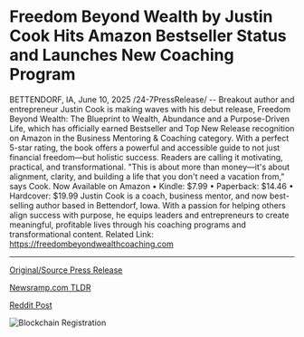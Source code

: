 # Freedom Beyond Wealth by Justin Cook Hits Amazon Bestseller Status and Launches New Coaching Program

BETTENDORF, IA, June 10, 2025 /24-7PressRelease/ -- Breakout author and entrepreneur Justin Cook is making waves with his debut release, Freedom Beyond Wealth: The Blueprint to Wealth, Abundance and a Purpose-Driven Life, which has officially earned Bestseller and Top New Release recognition on Amazon in the Business Mentoring & Coaching category.  With a perfect 5-star rating, the book offers a powerful and accessible guide to not just financial freedom—but holistic success. Readers are calling it motivating, practical, and transformational.  "This is about more than money—it's about alignment, clarity, and building a life that you don't need a vacation from," says Cook.  Now Available on Amazon • Kindle: $7.99 • Paperback: $14.46 • Hardcover: $19.99  Justin Cook is a coach, business mentor, and now best-selling author based in Bettendorf, Iowa. With a passion for helping others align success with purpose, he equips leaders and entrepreneurs to create meaningful, profitable lives through his coaching programs and transformational content.  Related Link: https://freedombeyondwealthcoaching.com 

---

[Original/Source Press Release](https://www.24-7pressrelease.com/press-release/523649/freedom-beyond-wealth-by-justin-cook-hits-amazon-bestseller-status-and-launches-new-coaching-program)
                    

[Newsramp.com TLDR](https://newsramp.com/curated-news/justin-cook-s-debut-book-hits-bestseller-status-on-amazon/240381eaa8cea4a43a2b260eb94e1b44) 

 



[Reddit Post](https://www.reddit.com/r/BookNews/comments/1l7spxw/justin_cooks_debut_book_hits_bestseller_status_on/) 



![Blockchain Registration](https://cdn.newsramp.app/24-7PressRelease/qrcode/256/10/vibeBrWg.webp)